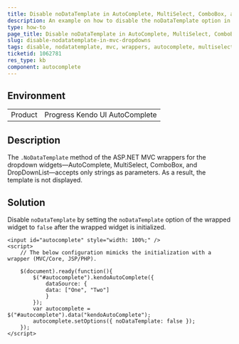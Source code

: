 ```yaml
---
title: Disable noDataTemplate in AutoComplete, MultiSelect, ComboBox, and DropDownList for MVC
description: An example on how to disable the noDataTemplate option in the AutoComplete, MultiSelect, ComboBox, and DropDownList ASP.NET MVC wrappers.
type: how-to
page_title: Disable noDataTemplate in AutoComplete, MultiSelect, ComboBox or DropDownList | Kendo UI Editors for ASP.NET MVC
slug: disable-nodatatemplate-in-mvc-dropdowns
tags: disable, nodatatemplate, mvc, wrappers, autocomplete, multiselect, combobox, dropdownlist
ticketid: 1062781
res_type: kb
component: autocomplete
---
```


## Environment

<table>
 <tr>
  <td>Product</td>
  <td>Progress Kendo UI AutoComplete</td>
 </tr>
</table>

## Description

The `.NoDataTemplate` method of the ASP.NET MVC wrappers for the dropdown widgets&mdash;AutoComplete, MultiSelect, ComboBox, and DropDownList&mdash;accepts only strings as parameters. As a result, the template is not displayed.

## Solution

Disable `noDataTemplate` by setting the `noDataTemplate` option of the wrapped widget to `false` after the wrapped widget is initialized.

```dojo
<input id="autocomplete" style="width: 100%;" />
<script>
    // The below configuration mimicks the initialization with a wrapper (MVC/Core, JSP/PHP).
    
    $(document).ready(function(){
        $("#autocomplete").kendoAutoComplete({
            dataSource: {
            data: ["One", "Two"]
            }
        });
        var autocomplete = $("#autocomplete").data("kendoAutoComplete");
        autocomplete.setOptions({ noDataTemplate: false });
    });
</script>
```
